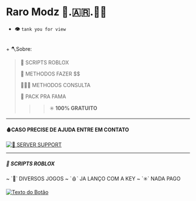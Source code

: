 # Raro Modz 🐀.🇦🇷.🥷🏼

- __👁️__ `tank you for view`

<br>
+       🪓Sobre:

> 📜 SCRIPTS ROBLOX
>
> 💸 METHODOS FAZER $$
>
> 🕵🏼‍♂️ METHODOS CONSULTA
>
> 🚀 PACK PRA FAMA
>>>✳️ **100% GRATUITO**

 ___
<h4>🩸CASO PRECISE DE AJUDA ENTRE EM CONTATO</h4>

 [![📜 SERVER SUPPORT](https://via.placeholder.com/150x50.png?text=Server+support)](https://discord.gg/8KRc3VfZPC)
___
<h5> 📜 SCRIPTS ROBLOX </h5>
~ `🦠` DIVERSOS JOGOS
~ `🩸` JA LANÇO COM A KEY
~ `✳️` NADA PAGO

[![Texto do Botão](https://img.shields.io/badge/Texto%20do%20Bot%C3%A3o-azul)](https://www.exemplo.com)